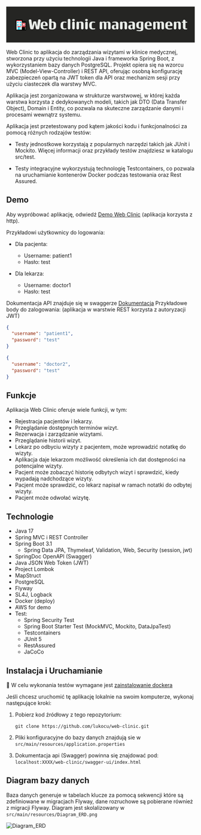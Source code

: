 
![Web Clinic Management](src/main/resources/🏥Web_clinic_management.png)

Web Clinic to aplikacja do zarządzania wizytami w klinice medycznej, stworzona przy użyciu technologii Java i frameworka Spring Boot, z wykorzystaniem bazy danych PostgreSQL. Projekt opiera się na wzorcu MVC (Model-View-Controller) i REST API, oferując osobną konfigurację zabezpieczeń opartą na JWT token dla API oraz mechanizm sesji przy użyciu ciasteczek dla warstwy MVC.

Aplikacja jest zorganizowana w strukturze warstwowej, w której każda warstwa korzysta z dedykowanych modeli, takich jak DTO (Data Transfer Object), Domain i Entity, co pozwala na skuteczne zarządzanie danymi i procesami wewnątrz systemu.


Aplikacja jest przetestowany pod kątem jakości kodu i funkcjonalności za pomocą różnych rodzajów testów:


- Testy jednostkowe korzystają z popularnych narzędzi takich jak JUnit i Mockito. Więcej informacji oraz przykłady testów znajdziesz w katalogu src/test.


- Testy integracyjne wykorzystują technologię Testcontainers, co pozwala na uruchamianie kontenerów Docker podczas testowania oraz Rest Assured.

## Demo

Aby wypróbować aplikację, odwiedź [Demo Web Clinic](http://13.53.197.245:8080/web-clinic/) (aplikacja korzysta z http).

Przykładowi użytkownicy do logowania:
- Dla pacjenta:
    - Username: patient1
    - Hasło: test

- Dla lekarza:
    - Username: doctor1
    - Hasło: test

Dokumentacja API znajduje się w swaggerze [Dokumentacja](http://13.53.197.245:8080/web-clinic/swagger-ui/index.html)
Przykładowe body do zalogowania: (aplikacja w warstwie REST korzysta z autoryzacji JWT)
```json
{
  "username": "patient1",
  "password": "test"
}
```
```json
{
  "username": "doctor2",
  "password": "test"
}
```
## Funkcje

Aplikacja Web Clinic oferuje wiele funkcji, w tym:

- Rejestracja pacjentów i lekarzy.
- Przeglądanie dostępnych terminów wizyt.
- Rezerwacja i zarządzanie wizytami.
- Przeglądanie historii wizyt.
- Lekarz po odbyciu wizyty z pacjentem, może wprowadzić notatkę do wizyty.
- Aplikacja daje lekarzom możliwość określenia ich dat dostępności na potencjalne wizyty.
- Pacjent może zobaczyć historię odbytych wizyt i sprawdzić, kiedy wypadają nadchodzące wizyty.
- Pacjent może sprawdzić, co lekarz napisał w ramach notatki do odbytej wizyty.
- Pacjent może odwołać wizytę.

## Technologie
- Java 17
- Spring MVC i REST Controller
- Spring Boot 3.1
    -  Spring Data JPA, Thymeleaf, Validation, Web, Security (session, jwt)
-  SpringDoc OpenAPI (Swagger)
- Java JSON Web Token (JWT)
-  Project Lombok
-  MapStruct
-  PostgreSQL
-  Flyway
- SL4J, Logback
- Docker (deploy)
- AWS for demo
- Test:
    - Spring Security Test
    - Spring Boot Starter Test (MockMVC, Mockito, DataJpaTest)
    - Testcontainers
    - JUnit 5
    - RestAssured
    - JaCoCo

## Instalacja i Uruchamianie

🐳 W celu wykonania testów wymagane jest [zainstalowanie dockera](https://docs.docker.com/engine/install/)

Jeśli chcesz uruchomić tę aplikację lokalnie na swoim komputerze, wykonaj następujące kroki:

1. Pobierz kod źródłowy z tego repozytorium:

   ```shell
   git clone https://github.com/lukocu/web-clinic.git
    ```

2. Pliki konfiguracyjne do bazy danych znajdują sie w `src/main/resources/application.properties`


3. Dokumentacja api (Swagger) powinna się znajdować pod:
  ` localhost:XXXX/web-clinic/swagger-ui/index.html`

## Diagram bazy danych

Baza danych generuje w tabelach klucze za pomocą sekwencji które są zdefiniowane w migracjach Flyway, dane rozruchowe są pobierane również z migracji Flyway.
Diagram jest skolalizowany w `src/main/resources/Diagram_ERD.png`


![Diagram_ERD](src/main/resources/Diagram_ERD.png)